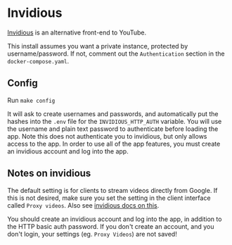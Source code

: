# Invidious

[Invidious](https://github.com/iv-org/invidious) is an alternative front-end to
YouTube.

This install assumes you want a private instance, protected by
username/password. If not, comment out the `Authentication` section in the
`docker-compose.yaml`.

## Config

Run `make config`


It will ask to create usernames and passwords, and automatically put the hashes
into the `.env` file for the `INVIDIOUS_HTTP_AUTH` variable. You will use the
username and plain text password to authenticate before loading the app. Note
this does not authenticate you to invidious, but only allows access to the app.
In order to use all of the app features, you must create an invidious account
and log into the app.

## Notes on invidious

The default setting is for clients to stream videos directly from Google. If
this is not desired, make sure you set the setting in the client interface
called `Proxy videos`. Also see [invidious docs on
this](https://github.com/iv-org/documentation/blob/master/Always-use-%22local%22-to-proxy-video-through-the-server-without-creating-an-account.md).

You should create an invidious account and log into the app, in addition to the
HTTP basic auth password. If you don't create an account, and you don't login,
your settings (eg. `Proxy Videos`) are not saved!

